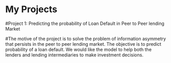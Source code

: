 # My Projects

#Project 1: Predicting the probability of Loan Default in Peer to Peer lending Market

#The motive of the project is to solve the problem of information asymmetry that persists in the peer to peer lending market. The objective is to predict
probability of a loan default. We would like the model to help both the lenders and lending intermediaries to make investment decisions.

